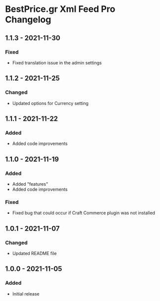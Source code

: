 # BestPrice.gr Xml Feed Pro Changelog

## 1.1.3 - 2021-11-30
### Fixed
- Fixed translation issue in the admin settings

## 1.1.2 - 2021-11-25
### Changed
- Updated options for Currency setting

## 1.1.1 - 2021-11-22
### Added
- Added code improvements

## 1.1.0 - 2021-11-19
### Added
- Added "features"
- Added code improvements

### Fixed
- Fixed bug that could occur if Craft Commerce plugin was not installed

## 1.0.1 - 2021-11-07
### Changed
- Updated README file

## 1.0.0 - 2021-11-05
### Added
- Initial release
